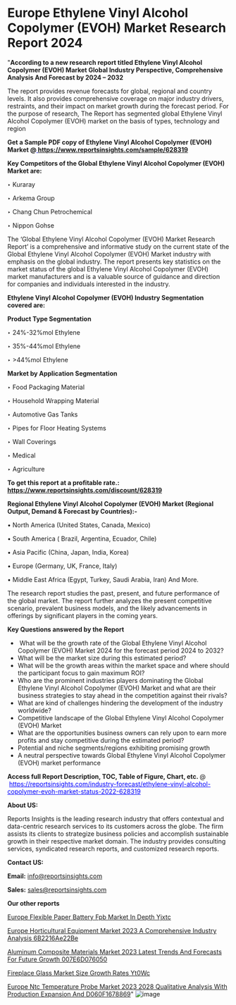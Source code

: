 # Europe Ethylene Vinyl Alcohol Copolymer (EVOH) Market Research Report 2024

 "<strong>According to a new research report titled Ethylene Vinyl Alcohol Copolymer (EVOH) Market Global Industry Perspective, Comprehensive Analysis And Forecast by 2024 – 2032</strong>

The report provides revenue forecasts for global, regional and country levels. It also provides comprehensive coverage on major industry drivers, restraints, and their impact on market growth during the forecast period. For the purpose of research, The Report has segmented global Ethylene Vinyl Alcohol Copolymer (EVOH) market on the basis of types, technology and region

<strong>Get a Sample PDF copy of Ethylene Vinyl Alcohol Copolymer (EVOH) Market </strong><strong>@<a href=https://www.reportsinsights.com/sample/628319 style=color:#0000ff;> https://www.reportsinsights.com/sample/628319</a></strong></font>

<strong>Key Competitors of the Global Ethylene Vinyl Alcohol Copolymer (EVOH) Market are:</strong>

‣ Kuraray

‣ Arkema Group

‣ Chang Chun Petrochemical

‣ Nippon Gohse

The ‘Global Ethylene Vinyl Alcohol Copolymer (EVOH) Market Research Report’ is a comprehensive and informative study on the current state of the Global Ethylene Vinyl Alcohol Copolymer (EVOH) Market industry with emphasis on the global industry. The report presents key statistics on the market status of the global Ethylene Vinyl Alcohol Copolymer (EVOH) market manufacturers and is a valuable source of guidance and direction for companies and individuals interested in the industry.

<strong>Ethylene Vinyl Alcohol Copolymer (EVOH) Industry Segmentation covered are:</strong>

<strong>Product Type Segmentation</strong>

‣    24%-32%mol Ethylene

‣ 35%-44%mol Ethylene

‣ >44%mol Ethylene

<strong>Market by Application Segmentation</strong>

‣   Food Packaging Material

‣ Household Wrapping Material

‣ Automotive Gas Tanks

‣ Pipes for Floor Heating Systems

‣ Wall Coverings

‣ Medical

‣ Agriculture

<strong>To get this report at a profitable rate.: <a href=https://www.reportsinsights.com/discount/628319 style=color:#0000ff;>https://www.reportsinsights.com/discount/628319</a></strong></font>

<strong>Regional Ethylene Vinyl Alcohol Copolymer (EVOH) Market (Regional Output, Demand &amp; Forecast by Countries):-</strong>

• North America (United States, Canada, Mexico)

• South America ( Brazil, Argentina, Ecuador, Chile)

• Asia Pacific (China, Japan, India, Korea)

• Europe (Germany, UK, France, Italy)

• Middle East Africa (Egypt, Turkey, Saudi Arabia, Iran) And More.

The research report studies the past, present, and future performance of the global market. The report further analyzes the present competitive scenario, prevalent business models, and the likely advancements in offerings by significant players in the coming years.

<strong>Key Questions answered by the Report</strong>
<ul>
  <li> What will be the growth rate of the Global Ethylene Vinyl Alcohol Copolymer (EVOH) Market 2024 for the forecast period 2024 to 2032?</li>
  <li>What will be the market size during this estimated period?</li>
  <li>What will be the growth areas within the market space and where should the participant focus to gain maximum ROI?</li>
  <li>Who are the prominent industries players dominating the Global Ethylene Vinyl Alcohol Copolymer (EVOH) Market and what are their business strategies to stay ahead in the competition against their rivals?</li>
  <li>What are kind of challenges hindering the development of the industry worldwide?</li>
  <li>Competitive landscape of the Global Ethylene Vinyl Alcohol Copolymer (EVOH) Market</li>
  <li>What are the opportunities business owners can rely upon to earn more profits and stay competitive during the estimated period?</li>
  <li>Potential and niche segments/regions exhibiting promising growth</li>
  <li>A neutral perspective towards Global Ethylene Vinyl Alcohol Copolymer (EVOH) market performance</li>
</ul>
<strong>Access full Report Description, TOC, Table of Figure, Chart, etc. </strong>@  <a href=https://reportsinsights.com/industry-forecast/ethylene-vinyl-alcohol-copolymer-evoh-market-status-2022-628319 style=color:#0000ff;>https://reportsinsights.com/industry-forecast/ethylene-vinyl-alcohol-copolymer-evoh-market-status-2022-628319</a></font>

<strong><strong>About US</strong>:</strong>

Reports Insights is the leading research industry that offers contextual and data-centric research services to its customers across the globe. The firm assists its clients to strategize business policies and accomplish sustainable growth in their respective market domain. The industry provides consulting services, syndicated research reports, and customized research reports.

<strong>Contact US:</strong>

<p class=""""><b>Email:</b> <a href=mailto:info@reportsinsights.com>info@reportsinsights.com</a></p>
<p class=""""><b>Sales:</b> <a href=mailto:sales@reportsinsights.com>sales@reportsinsights.com</a></p>

<strong>Our other reports</strong>

<a href=https://www.linkedin.com/pulse/europe-flexible-paper-battery-fpb-market-in-depth-yjxtc/>Europe Flexible Paper Battery Fpb Market In Depth Yjxtc</a>

<a href=https://medium.com/@aanarkumar6/europe-horticultural-equipment-market-2023-a-comprehensive-industry-analysis-6b2216ae22be>Europe Horticultural Equipment Market 2023 A Comprehensive Industry Analysis 6B2216Ae22Be</a>

<a href=https://medium.com/@aanandimane055/aluminum-composite-materials-market-2023-latest-trends-and-forecasts-for-future-growth-007e6d076050>Aluminum Composite Materials Market 2023 Latest Trends And Forecasts For Future Growth 007E6D076050</a>

<a href=https://www.linkedin.com/pulse/fireplace-glass-market-size-growth-rates-yt0wc/>Fireplace Glass Market Size Growth Rates Yt0Wc</a>

<a href=https://medium.com/@aanarkumar6/europe-ntc-temperature-probe-market-2023-2028-qualitative-analysis-with-production-expansion-and-d060f1678869>Europe Ntc Temperature Probe Market 2023 2028 Qualitative Analysis With Production Expansion And D060F1678869</a>"
![image](https://github.com/daminid12/RImarketresearch/assets/158430485/49e17570-829d-4843-aab3-3dbf984346e9)
